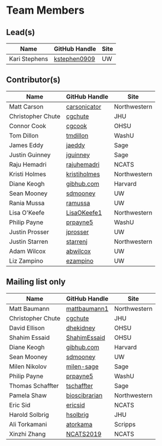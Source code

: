 # Team Members

## Lead(s)
Name | GitHub Handle | Site
-- | -- | --
Kari Stephens | [kstephen0909](https://github.com/kstephen0909) | UW

## Contributor(s)
Name | GitHub Handle | Site
-- | -- | --
Matt Carson | [carsonicator](https://github.com/carsonicator) | Northwestern
Christopher Chute | [cgchute](https://github.com/cgchute) | JHU
Connor Cook | [cgcook](https://github.com/cgcook) | OHSU
Tom Dillon | [tmdillon](https://github.com/tmdillon) | WashU
James Eddy | [jaeddy](https://github.com/jaeddy) | Sage
Justin Guinney | [jguinney](http://github.com/jguinney) | Sage
Raju Hemadri | [rajuhemadri](https://github.com/rajuhemadri) | NCATS
Kristi Holmes | [kristiholmes](http://github.com/kristiholmes) | Northwestern
Diane Keogh | [gibhub.com](http://gibhub.com) | Harvard
Sean Mooney | [sdmooney](http://github.com/sdmooney) | UW
Rania Mussa | [ramussa](https://github.com/ramussa) | UW
Lisa O'Keefe | [LisaOKeefe1](https://github.com/LisaOKeefe1) | Northwestern
Philip Payne | [prpayne5](http://github.com/prpayne5) | WashU
Justin Prosser | [jprosser](http://github.com/jprosser) | UW
Justin Starren | [starrenj](https://github.com/starrenj) | Northwestern
Adam Wilcox | [abwilcox](http://github.com/abwilcox) | UW
Liz Zampino | [ezampino](https://github.com/ezampino) | UW

## Mailing list only
Name | GitHub Handle | Site
-- | -- | --
Matt Baumann | [mattbaumann1](http://github.com/mattbaumann1) | Northwestern
Christopher Chute | [cgchute](https://github.com/cgchute) | JHU
David Ellison | [dhekidney](http://github.com/dhekidney) | OHSU
Shahim Essaid | [ShahimEssaid](http://github.com/ShahimEssaid) | OHSU
Diane Keogh | [gibhub.com](http://gibhub.com) | Harvard
Sean Mooney | [sdmooney](http://github.com/sdmooney) | UW
Milen Nikolov | [milen-sage](https://github.com/milen-sage) | Sage
Philip Payne | [prpayne5](http://github.com/prpayne5) | WashU
Thomas Schaffter | [tschaffter](https://github.com/tschaffter) | Sage
Pamela Shaw | [bioscibrarian](https://github.com/bioscibrarian) | Northwestern
Eric Sid | [ericsid](https://github.com/ericsid) | NCATS
Harold Solbrig | [hsolbrig](http://github.com/hsolbrig) | JHU
Ali Torkamani | [atorkama](https://github.com/atorkama) | Scripps
Xinzhi Zhang | [NCATS2019](https://github.com/NCATS2019) | NCATS

